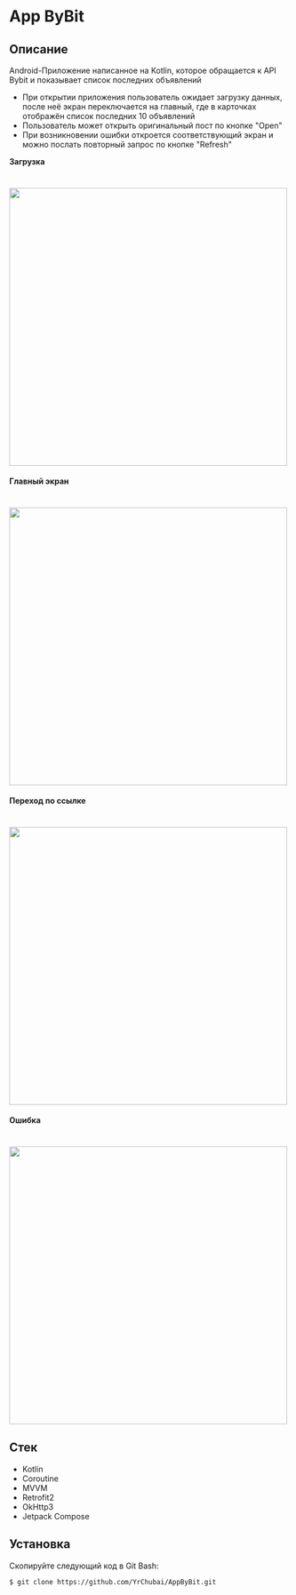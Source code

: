 ﻿# App ByBit

## Описание
Android-Приложение написанное на Kotlin, которое обращается к API Bybit и показывает список последних объявлений

* При открытии приложения пользователь ожидает загрузку данных, после неё экран переключается на главный, где в карточках отображён список последних 10 объявлений
* Пользователь может открыть оригинальный пост по кнопке "Open"
* При возникновении ошибки откроется соответствующий экран и можно послать повторный запрос по кнопке "Refresh"

**Загрузка**
# <img src="https://github.com/YrChubai/WeatherAppEd/assets/107373880/b89a7868-6d4d-4c12-ac34-7867dfaf4085" height="500">

**Главный экран**
# <img src="https://github.com/YrChubai/WeatherAppEd/assets/107373880/ae173f39-f72f-4a61-af7e-4c02ad98959c" height="500">

**Переход по ссылке**
# <img src="https://github.com/YrChubai/WeatherAppEd/assets/107373880/4eae371e-6dbf-4c36-bdce-7decdb3682ad" height="500">

**Ошибка**
# <img src="https://github.com/YrChubai/WeatherAppEd/assets/107373880/5e2e1706-ec71-438a-a131-3f092991d999" height="500">

## Стек
* Kotlin
* Coroutine
* MVVM
* Retrofit2
* OkHttp3
* Jetpack Compose
## Установка
Скопируйте следующий код в Git Bash:
```
$ git clone https://github.com/YrChubai/AppByBit.git
```
